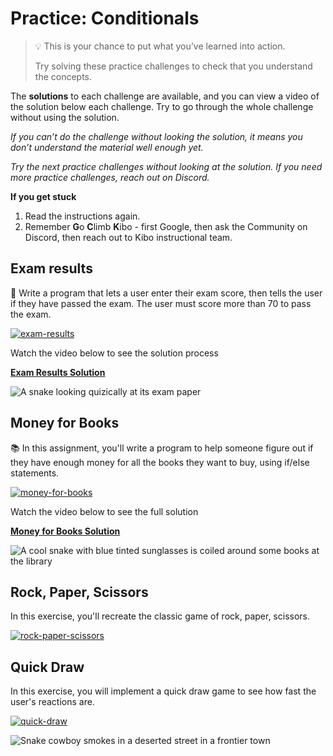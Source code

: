 # Practice: Conditionals

> 💡 This is your chance to put what you’ve learned into action.
>
> Try solving these practice challenges to check that you understand the concepts.

The **solutions** to each challenge are available, and you can view a video of the solution below each challenge.
Try to go through the whole challenge without using the solution.

_If you can’t do the challenge without looking the solution, it means you don’t understand the material well enough yet._

_Try the next practice challenges without looking at the solution. If you need more practice challenges, reach out on Discord._

<aside>

**If you get stuck**

1. Read the instructions again.
2. Remember **G**o **C**limb **K**ibo - first Google, then ask the Community on Discord, then reach out to Kibo instructional team.

</aside>

## Exam results

📝 Write a program that lets a user enter their exam score, then tells the user if they have passed the exam. The user must score more than 70 to pass the exam.

[![exam-results](https://img.shields.io/static/v1?label=Open%20Project&message=exam%20results&color=blue)](https://classroom.github.com/a/A7oNEg73)

<aside>

Watch the video below to see the solution process

[**Exam Results Solution**](https://www.loom.com/embed/c0feac819d2d49ecbb5146c7c262ab27)

</aside>

![A snake looking quizically at its exam paper](/images/snake_exam.png)

## Money for Books

📚 In this assignment, you'll write a program to help someone figure out if they have enough money for all the books they want to buy, using if/else statements.

[![money-for-books](https://img.shields.io/static/v1?label=Open%20Project&message=money%20for%20books&color=blue)](https://classroom.github.com/a/R_0ByaI4)

<aside>

Watch the video below to see the full solution

[**Money for Books Solution**](https://youtu.be/P5XvolfsQtY)

</aside>

![A cool snake with blue tinted sunglasses is coiled around some books at the library](/images/cool_library_snake.png)

## Rock, Paper, Scissors

In this exercise, you'll recreate the classic game of rock, paper, scissors.

[![rock-paper-scissors](https://img.shields.io/static/v1?label=Open%20Project&message=rock%20paper%20scissors&color=blue)](https://classroom.github.com/a/5HVcFLrp)

## Quick Draw

In this exercise, you will implement a quick draw game to see how fast the
user's reactions are.

[![quick-draw](https://img.shields.io/static/v1?label=Open%20Project&message=quick%20draw&color=blue)](https://classroom.github.com/a/Tww_mgmN)

![Snake cowboy smokes in a deserted street in a frontier town](/images/snake_cowboy.png)
